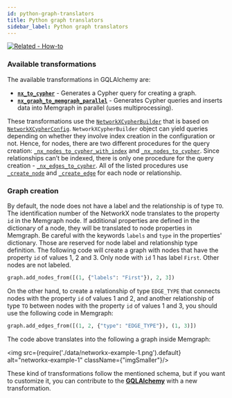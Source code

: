 ```yaml
---
id: python-graph-translators
title: Python graph translators
sidebar_label: Python graph translators
---
```


[![Related -
How-to](https://img.shields.io/static/v1?label=Related&message=How-to&color=blue&style=for-the-badge)](/how-to-guides/python-graphs.md)


### Available transformations

The available transformations in GQLAlchemy are:

- [**`nx_to_cypher`**](https://github.com/memgraph/gqlalchemy/blob/main/gqlalchemy/transformations.py#L35) - Generates a Cypher query for creating a graph.
- [**`nx_graph_to_memgraph_parallel`**](https://github.com/memgraph/gqlalchemy/blob/main/gqlalchemy/transformations.py#L46) - Generates Cypher queries and inserts data into Memgraph in parallel (uses multiprocessing).

These transformations use the [`NetworkXCypherBuilder`](https://github.com/memgraph/gqlalchemy/blob/main/gqlalchemy/transformations.py#L133) that is based on [`NetworkXCypherConfig`](https://github.com/memgraph/gqlalchemy/blob/main/gqlalchemy/utilities.py#L41). `NetworkXCypherBuilder` object can yield queries depending on whether they involve index creation in the configuration or not. Hence, for nodes, there are two different procedures for the query creation: [`_nx_nodes_to_cypher_with_index`](https://github.com/memgraph/gqlalchemy/blob/main/gqlalchemy/transformations.py#L168) and [`_nx_nodes_to_cypher`](https://github.com/memgraph/gqlalchemy/blob/main/gqlalchemy/transformations.py#L163). Since relationships can’t be indexed, there is only one procedure for the query creation - [`_nx_edges_to_cypher`](https://github.com/memgraph/gqlalchemy/blob/main/gqlalchemy/transformations.py#L182). All of the listed procedures use [`_create_node`](https://github.com/memgraph/gqlalchemy/blob/main/gqlalchemy/transformations.py#L192) and [`_create_edge`](https://github.com/memgraph/gqlalchemy/blob/main/gqlalchemy/transformations.py#L202) for each node or relationship. 


### Graph creation

By default, the node does not have a label and the relationship is of type `TO`. The identification number of the NetworkX node translates to the property `id` in the Memgraph node. If additional properties are defined in the dictionary of a node, they will be translated to node properties in Memgraph. Be careful with the keywords `labels` and `type` in the properties' dictionary. Those are reserved for node label and relationship type definition. The following code will create a graph with nodes that have the property `id` of values 1, 2 and 3. Only node with `id` 1 has label `First`. Other nodes are not labeled. 

```python
graph.add_nodes_from([(1, {"labels": "First"}), 2, 3])
```

On the other hand, to create a relationship of type `EDGE_TYPE`  that connects nodes with the property `id` of values 1 and 2, and another relationship of type `TO` between nodes with the property `id` of values 1 and 3, you should use the following code in Memgraph:

```python
graph.add_edges_from([(1, 2, {"type": "EDGE_TYPE"}), (1, 3)])
```

The code above translates into the following a graph inside Memgraph: 

<img src={require('./data/networkx-example-1.png').default} alt="networkx-example-1" className={"imgSmaller"}/>

These kind of transformations follow the mentioned schema, but if you want to customize it, you can contribute to the [**GQLAlchemy**](https://github.com/memgraph/gqlalchemy) with a new transformation.
